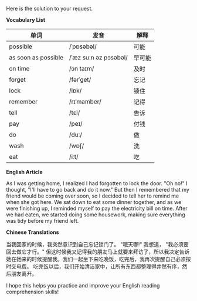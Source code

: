 Here is the solution to your request.

**Vocabulary List**

| 单词 | 发音 | 解释 |
|------|------|------|
| possible | /ˈpɒsəbəl/ | 可能 |
| as soon as possible | /ˈæz suːn əz pɔsəbəl/ | 早可能 |
| on time | /ɔn taɪm/ | 及时 |
| forget | /fərˈget/ | 忘记 |
| lock | /lɒk/ | 锁住 |
| remember | /rɪˈmamber/ | 记得 |
| tell | /tɛl/ | 告诉 |
| pay | /peɪ/ | 付钱 |
| do | /duː/ | 做 |
| wash | /wɒʃ/ | 洗 |
| eat | /iːt/ | 吃 |

**English Article**

As I was getting home, I realized I had forgotten to lock the door. "Oh no!" I thought, "I'll have to go back and do it now." But then I remembered that my friend would be coming over soon, so I decided to tell her to remind me when she got here. We sat down to eat some dinner together, and as we were finishing up, I reminded myself to pay the electricity bill on time. After we had eaten, we started doing some housework, making sure everything was tidy before my friend left.

**Chinese Translations**

当我回家的时候，我突然意识到自己忘记锁门了。 "哦天哪!" 我想道， "我必须要回去做它才行。" 但这时候我又记得我的朋友马上就要来拜访了，所以我决定告诉她在她来的时候提醒我。我们一起坐下来吃晚饭，吃完后，我再次提醒自己必须按时交电费。 吃完饭以后，我们开始清洁家中，让所有东西都整理得井然有序，然后朋友离开。

I hope this helps you practice and improve your English reading comprehension skills!